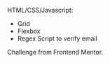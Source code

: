 HTML/CSS/Javascript:
- Grid
- Flexbox
- Regex Script to verify email


Challenge from Frontend Mentor.
